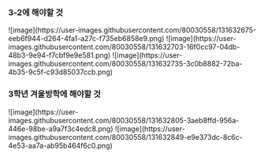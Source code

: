 <h3> 3-2에 해야할 것 </h3>
![image](https://user-images.githubusercontent.com/80030558/131632675-eeb6f944-d264-4fa1-a27c-f735eb6858e9.png)
![image](https://user-images.githubusercontent.com/80030558/131632703-16f0cc97-04db-48b3-9e94-f7cbf9e9e581.png)
![image](https://user-images.githubusercontent.com/80030558/131632735-3c0b8882-72ba-4b35-9c5f-c93d85037ccb.png)

<h3> 3학년 겨울방학에 해야할 것</h3>
![image](https://user-images.githubusercontent.com/80030558/131632805-3aeb8ffd-956a-446e-98be-a9a7f3c4edc8.png)
![image](https://user-images.githubusercontent.com/80030558/131632849-e9e373dc-8c6c-4e53-aa7a-ab95b464f6c0.png)


